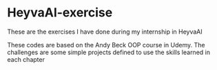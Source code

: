 # HeyvaAI-exercise
These are the exercises I have done during my internship in HeyvaAI

These codes are based on the Andy Beck OOP course in Udemy. The challenges are some simple projects defined to use the skills learned in each chapter
